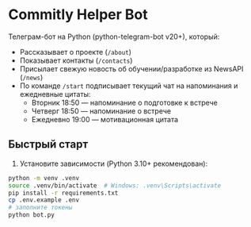 # Commitly Helper Bot

Телеграм-бот на Python (python-telegram-bot v20+), который:
- Рассказывает о проекте (`/about`)
- Показывает контакты (`/contacts`)
- Присылает свежую новость об обучении/разработке из NewsAPI (`/news`)
- По команде `/start` подписывает текущий чат на напоминания и ежедневные цитаты:
  - Вторник 18:50 — напоминание о подготовке к встрече
  - Четверг 18:50 — напоминание о встрече
  - Ежедневно 19:00 — мотивационная цитата

## Быстрый старт

1) Установите зависимости (Python 3.10+ рекомендован):
```bash
python -m venv .venv
source .venv/bin/activate  # Windows: .venv\Scripts\activate
pip install -r requirements.txt
cp .env.example .env
# заполните токены
python bot.py
